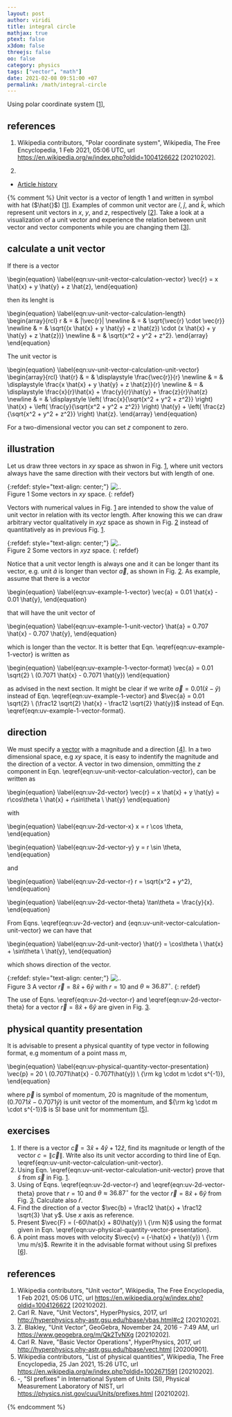 ```yaml
---
layout: post
author: viridi
title: integral circle
mathjax: true
ptext: false
x3dom: false
threejs: false
oo: false
category: physics
tags: ["vector", "math"]
date: 2021-02-08 09:51:00 +07
permalink: /math/integral-circle
---
```

Using polar coordinate system [[1](#ref1)],

## references
1. <a name="ref1"></a>Wikipedia contributors, "Polar coordinate system", Wikipedia, The Free Encyclopedia, 1 Feb 2021, 05:06 UTC, url <https://en.wikipedia.org/w/index.php?oldid=1004126622> [20210202].


1. <a name="ref1"></a>

+ [Article history](https://github.com/butiran/butiran.github.io/commits/master/_posts/math/2021-02-08-integral-circle.md)


{% comment %}
Unit vector is a vector of length 1 and written in symbol with hat ($\hat{}$) [[1](#ref1)]. Examples of common unit vector are $\hat{i}$, $\hat{j}$, and $\hat{k}$, which represent unit vectors in $x$, $y$, and $z$, respectively [[2](#ref2)]. Take a look at a visualization of a unit vector and experience the relation between unit vector and vector components while you are changing them [[3](#ref3)].


## calculate a unit vector
If there is a vector

\begin{equation}
\label{eqn:uv-unit-vector-calculation-vector}
\vec{r} = x \hat{x} + y \hat{y} + z \hat{z},
\end{equation}

then its lenght is

\begin{equation}
\label{eqn:uv-unit-vector-calculation-length}
\begin{array}{rcl}
r & = & \|\vec{r}\| \newline
& = & \sqrt{\vec{r} \cdot \vec{r}} \newline
& = & \sqrt{(x \hat{x} + y \hat{y} + z \hat{z}) \cdot (x \hat{x} + y \hat{y} + z \hat{z})} \newline
& = & \sqrt{x^2 + y^2 + z^2}.
\end{array}
\end{equation}

The unit vector is

\begin{equation}
\label{eqn:uv-unit-vector-calculation-unit-vector}
\begin{array}{rcl}
\hat{r} & = & \displaystyle \frac{\vec{r}}{r} \newline
& = & \displaystyle \frac{x \hat{x} + y \hat{y} + z \hat{z}}{r} \newline
& = & \displaystyle \frac{x}{r}\hat{x} + \frac{y}{r}\hat{y} + \frac{z}{r}\hat{z} \newline
& = & \displaystyle \left( \frac{x}{\sqrt{x^2 + y^2 + z^2}} \right) \hat{x} + \left( \frac{y}{\sqrt{x^2 + y^2 + z^2}} \right) \hat{y} + \left( \frac{z}{\sqrt{x^2 + y^2 + z^2}} \right) \hat{z}.
\end{array}
\end{equation}

For a two-dimensional vector you can set $z$ component to zero.


## illustration
Let us draw three vectors in $xy$ space as shwon in Fig. <a href="#fig:uv-unit-vectors-in-xy-space">1</a>, where unit vectors always have the same direction with their vectors but with length of one.

{:refdef: style="text-align: center;"}
![..](/assets/img/math/vector/unit-vectors-in-xy-space.png)
<br />
Figure <a name="fig:uv-unit-vectors-in-xy-space">1</a> Some vectors in $xy$ space.
{: refdef}

Vectors with numerical values in Fig. <a href="#fig:uv-unit-vectors-in-xy-space">1</a> are intended to show the value of unit vector in relation with its vector length. After knowing this we can draw arbitrary vector qualitatively in $xyz$ space as shown in Fig. <a href="#fig:uv-unit-vectors-in-xyz-space">2</a> instead of quantitatively as in previous Fig. <a href="#fig:uv-unit-vectors-in-xy-space">1</a>.

{:refdef: style="text-align: center;"}
![..](/assets/img/math/vector/unit-vectors-in-xyz-space.png)
<br />
Figure <a name="fig:uv-unit-vectors-in-xyz-space">2</a> Some vectors in $xyz$ space.
{: refdef}

Notice that a unit vector length is always one and it can be longer thant its vector, e.g. unit $\hat{a}$ is longer than vector $\vec{a}$, as shown in Fig. <a href="#fig:uv-unit-vectors-in-xyz-space">2</a>. As example, assume that there is a vector

\begin{equation}
\label{eqn:uv-example-1-vector}
\vec{a} = 0.01 \hat{x} - 0.01 \hat{y},
\end{equation}

that will have the unit vector of

\begin{equation}
\label{eqn:uv-example-1-unit-vector}
\hat{a} = 0.707 \hat{x} - 0.707 \hat{y},
\end{equation}

which is longer than the vector. It is better that Eqn. \eqref{eqn:uv-example-1-vector} is written as

\begin{equation}
\label{eqn:uv-example-1-vector-format}
\vec{a} = 0.01 \sqrt{2} \ (0.7071 \hat{x} - 0.7071 \hat{y})
\end{equation}

as advised in the next section. It might be clear if we write $\vec{a} = 0.01 (\hat{x} - \hat{y})$ instead of Eqn. \eqref{eqn:uv-example-1-vector} and  $\vec{a} = 0.01 \sqrt{2} \ (\frac12 \sqrt{2} \hat{x} - \frac12 \sqrt{2} \hat{y})$ instead of Eqn. \eqref{eqn:uv-example-1-vector-format}.


## direction
We must specify a [vector](/physics/vector) with a magnitude and a direction [[4](#ref4)]. In a two dimensional space, e.g $xy$ space, it is easy to indentify the magnitude and the direction of a vector.  A vector in two dimension, ommitting the $z$ component in Eqn. \eqref{eqn:uv-unit-vector-calculation-vector}, can be written as

\begin{equation}
\label{eqn:uv-2d-vector}
\vec{r} = x \hat{x} + y \hat{y} = r\cos\theta \ \hat{x} + r\sin\theta \ \hat{y}
\end{equation}

with

\begin{equation}
\label{eqn:uv-2d-vector-x}
x = r \cos \theta,
\end{equation}

\begin{equation}
\label{eqn:uv-2d-vector-y}
y = r \sin \theta,
\end{equation}

and

\begin{equation}
\label{eqn:uv-2d-vector-r}
r = \sqrt{x^2 + y^2},
\end{equation}

\begin{equation}
\label{eqn:uv-2d-vector-theta}
\tan\theta = \frac{y}{x}.
\end{equation}

From Eqns. \eqref{eqn:uv-2d-vector} and {eqn:uv-unit-vector-calculation-unit-vector} we can have that

\begin{equation}
\label{eqn:uv-2d-unit-vector}
\hat{r} = \cos\theta \ \hat{x} + \sin\theta \ \hat{y},
\end{equation}

which shows direction of the vector.


{:refdef: style="text-align: center;"}
![..](/assets/img/math/vector/vector-xy-rtheta.png)
<br />
Figure <a name="fig:uv-vectors-xy-rtheta">3</a> A vector $\vec{r} = 8\hat{x} + 6\hat{y}$ with $r = 10$ and $\theta \approx 36.87 ^\circ$.
{: refdef}

The use of Eqns. \eqref{eqn:uv-2d-vector-r} and \eqref{eqn:uv-2d-vector-theta} for a  vector $\vec{r} = 8\hat{x} + 6\hat{y}$ are given in Fig. <a href="#fig:uv-vectors-xy-rtheta">3</a>.


## physical quantity presentation
It is advisable to present a physical quantity of type vector in following format, e.g momentum of a point mass $m$,

\begin{equation}
\label{eqn:uv-physical-quantity-vector-presentation}
\vec{p} = 20 \ (0.7071\hat{x} - 0.7071\hat{y}) \ {\rm kg \cdot m \cdot s^{-1}},
\end{equation}

where $\vec{p}$ is symbol of momentum, $20$ is magnitude of the momentum, $(0.7071\hat{x} - 0.7071\hat{y})$ is unit vector of the momentum, and ${\rm kg \cdot m \cdot s^{-1}}$ is SI base unit for mommentum [[5](#ref5)].


## exercises
1. If there is a vector $\vec{c} = 3\hat{x} + 4\hat{y} + 12\hat{z}$, find its magnitude or length of the vector $c = \|\vec{c}\|$. Write also its unit vector according to third line of Eqn. \eqref{eqn:uv-unit-vector-calculation-unit-vector}.
2. Using Eqn. \eqref{eqn:uv-unit-vector-calculation-unit-vector} prove that $\hat{s}$ from $\vec{s}$ in Fig. <a href="#fig:uv-unit-vectors-in-xy-space">1</a>.
3. Using of Eqns. \eqref{eqn:uv-2d-vector-r} and \eqref{eqn:uv-2d-vector-theta} prove that $r = 10$ and $\theta \approx 36.87 ^\circ$ for the vector $\vec{r} = 8\hat{x} + 6\hat{y}$ from Fig. <a href="#fig:uv-vectors-xy-rtheta">3</a>. Calculate also $\hat{r}$.
4. Find the direction of a vector $\vec{b} = \frac12 \hat{x} + \frac12 \sqrt{3} \hat y$. Use $x$ axis as reference.
5. Present $\vec{F} = (-60\hat{x} + 80\hat{y}) \ {\rm N}$ using the format given in Eqn. \eqref{eqn:uv-physical-quantity-vector-presentation}.
6. A point mass moves with velocity $\vec{v} = (-\hat{x} + \hat{y}) \ {\rm \mu m/s}$. Rewrite it in the advisable format without using SI prefixes [[6](#ref6)].


## references
1. <a name="ref1"></a>Wikipedia contributors, "Unit vector", Wikipedia, The Free Encyclopedia, 1 Feb 2021, 05:06 UTC, url <https://en.wikipedia.org/w/index.php?oldid=1004126622> [20210202].
2. <a name="ref2"></a>Carl R. Nave, "Unit Vectors", HyperPhysics, 2017, url <http://hyperphysics.phy-astr.gsu.edu/hbase/vbas.html#c2> [20210202].
3. <a name="ref3"></a>Z. Blakley, "Unit Vector", GeoGebra, November 24, 2016 - 7:49 AM, url <https://www.geogebra.org/m/Qk2TvNXg> [20210202].
4. <a name="ref4"></a>Carl R. Nave, "Basic Vector Operations", HyperPhysics, 2017, url <http://hyperphysics.phy-astr.gsu.edu/hbase/vect.html> [20200901].
5. <a name="ref5"></a>Wikipedia contributors, "List of physical quantities", Wikipedia, The Free Encyclopedia, 25 Jan 2021, 15:26 UTC, url <https://en.wikipedia.org/w/index.php?oldid=1002671591> [20210202].
6. <a name="ref6"></a>-, "SI prefixes" in International System of Units (SI), Physical Measurement Laboratory of NIST, url <https://physics.nist.gov/cuu/Units/prefixes.html> [20210202].

{% endcomment %}


